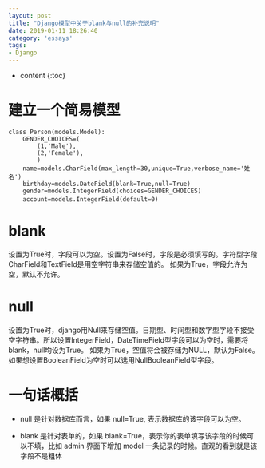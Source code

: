 ```yaml
---
layout: post
title: "Django模型中关于blank与null的补充说明"
date: 2019-01-11 18:26:40
category: 'essays'
tags:
- Django
---
```

* content
{:toc}













# 建立一个简易模型
```
class Person(models.Model):
    GENDER_CHOICES=(
        (1,'Male'),
        (2,'Female'),
        )
    name=models.CharField(max_length=30,unique=True,verbose_name='姓 名')   
    birthday=models.DateField(blank=True,null=True)
    gender=models.IntegerField(choices=GENDER_CHOICES)
    account=models.IntegerField(default=0)　　
```

# blank
设置为True时，字段可以为空。设置为False时，字段是必须填写的。字符型字段CharField和TextField是用空字符串来存储空值的。 如果为True，字段允许为空，默认不允许。

# null
设置为True时，django用Null来存储空值。日期型、时间型和数字型字段不接受空字符串。所以设置IntegerField，DateTimeField型字段可以为空时，需要将blank，null均设为True。
如果为True，空值将会被存储为NULL，默认为False。
如果想设置BooleanField为空时可以选用NullBooleanField型字段。

# 一句话概括
- null 是针对数据库而言，如果 null=True, 表示数据库的该字段可以为空。

- blank 是针对表单的，如果 blank=True，表示你的表单填写该字段的时候可以不填，比如 admin 界面下增加 model 一条记录的时候。直观的看到就是该字段不是粗体

